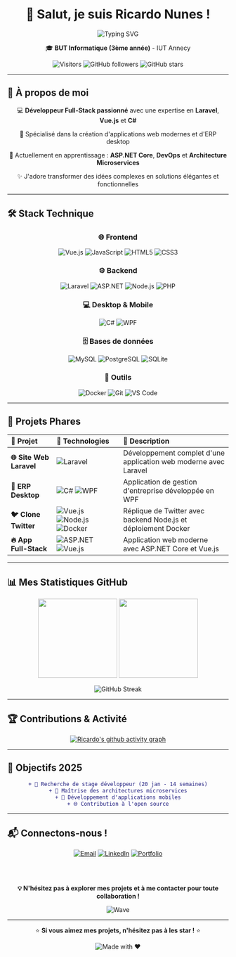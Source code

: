 # <div align="center">👋 Salut, je suis **Ricardo Nunes** !</div>

<div align="center">
  <img src="https://readme-typing-svg.demolab.com?font=Fira+Code&size=22&duration=3000&pause=1000&color=6366F1&center=true&vCenter=true&width=600&lines=Étudiant+en+BUT+Informatique;Développeur+Full-Stack+passionné;Spécialisé+Laravel+%7C+Vue.js+%7C+C%23" alt="Typing SVG" />
</div>

<div align="center">
  
  🎓 **BUT Informatique (3ème année)** - IUT Annecy
  
  ![Visitors](https://visitor-badge.laobi.icu/badge?page_id=Shiro1234orihS.Shiro1234orihS)
  ![GitHub followers](https://img.shields.io/github/followers/Shiro1234orihS?label=Followers&style=social)
  ![GitHub stars](https://img.shields.io/github/stars/Shiro1234orihS?label=Stars&style=social)
  
</div>

---

## 🚀 À propos de moi

<div align="center">

💻 **Développeur Full-Stack passionné** avec une expertise en **Laravel**, **Vue.js** et **C#**

🎯 Spécialisé dans la création d'applications web modernes et d'ERP desktop

🌱 Actuellement en apprentissage : **ASP.NET Core**, **DevOps** et **Architecture Microservices**

✨ J'adore transformer des idées complexes en solutions élégantes et fonctionnelles

</div>

---

## 🛠️ Stack Technique

<div align="center">

### 🌐 Frontend
![Vue.js](https://img.shields.io/badge/Vue.js-4FC08D?style=for-the-badge&logo=vue.js&logoColor=white)
![JavaScript](https://img.shields.io/badge/JavaScript-F7DF1E?style=for-the-badge&logo=javascript&logoColor=black)
![HTML5](https://img.shields.io/badge/HTML5-E34F26?style=for-the-badge&logo=html5&logoColor=white)
![CSS3](https://img.shields.io/badge/CSS3-1572B6?style=for-the-badge&logo=css3&logoColor=white)

### ⚙️ Backend
![Laravel](https://img.shields.io/badge/Laravel-FF2D20?style=for-the-badge&logo=laravel&logoColor=white)
![ASP.NET](https://img.shields.io/badge/ASP.NET-512BD4?style=for-the-badge&logo=dotnet&logoColor=white)
![Node.js](https://img.shields.io/badge/Node.js-339933?style=for-the-badge&logo=nodedotjs&logoColor=white)
![PHP](https://img.shields.io/badge/PHP-777BB4?style=for-the-badge&logo=php&logoColor=white)

### 💻 Desktop & Mobile
![C#](https://img.shields.io/badge/C%23-239120?style=for-the-badge&logo=c-sharp&logoColor=white)
![WPF](https://img.shields.io/badge/WPF-512BD4?style=for-the-badge&logo=windows&logoColor=white)

### 🗄️ Bases de données
![MySQL](https://img.shields.io/badge/MySQL-4479A1?style=for-the-badge&logo=mysql&logoColor=white)
![PostgreSQL](https://img.shields.io/badge/PostgreSQL-336791?style=for-the-badge&logo=postgresql&logoColor=white)
![SQLite](https://img.shields.io/badge/SQLite-003B57?style=for-the-badge&logo=sqlite&logoColor=white)

### 🔧 Outils
![Docker](https://img.shields.io/badge/Docker-2496ED?style=for-the-badge&logo=docker&logoColor=white)
![Git](https://img.shields.io/badge/Git-F05032?style=for-the-badge&logo=git&logoColor=white)
![VS Code](https://img.shields.io/badge/VS_Code-007ACC?style=for-the-badge&logo=visual-studio-code&logoColor=white)

</div>

---

## 🎯 Projets Phares

<div align="center">
  
| 🌟 Projet | 🔧 Technologies | 📝 Description |
|:----------|:----------------|:----------------|
| **🌐 Site Web Laravel** | ![Laravel](https://img.shields.io/badge/-Laravel-FF2D20?style=flat-square&logo=laravel&logoColor=white) | Développement complet d'une application web moderne avec Laravel |
| **💼 ERP Desktop** | ![C#](https://img.shields.io/badge/-C%23-239120?style=flat-square&logo=c-sharp&logoColor=white) ![WPF](https://img.shields.io/badge/-WPF-512BD4?style=flat-square&logo=windows&logoColor=white) | Application de gestion d'entreprise développée en WPF |
| **🐦 Clone Twitter** | ![Vue.js](https://img.shields.io/badge/-Vue.js-4FC08D?style=flat-square&logo=vue.js&logoColor=white) ![Node.js](https://img.shields.io/badge/-Node.js-339933?style=flat-square&logo=nodedotjs&logoColor=white) ![Docker](https://img.shields.io/badge/-Docker-2496ED?style=flat-square&logo=docker&logoColor=white) | Réplique de Twitter avec backend Node.js et déploiement Docker |
| **🔥 App Full-Stack** | ![ASP.NET](https://img.shields.io/badge/-ASP.NET-512BD4?style=flat-square&logo=dotnet&logoColor=white) ![Vue.js](https://img.shields.io/badge/-Vue.js-4FC08D?style=flat-square&logo=vue.js&logoColor=white) | Application web moderne avec ASP.NET Core et Vue.js |

</div>

---

## 📊 Mes Statistiques GitHub

<div align="center">
  
  <img height="180em" src="https://github-readme-stats.vercel.app/api?username=Shiro1234orihS&show_icons=true&theme=tokyonight&include_all_commits=true&count_private=true"/>
  <img height="180em" src="https://github-readme-stats.vercel.app/api/top-langs/?username=Shiro1234orihS&layout=compact&langs_count=8&theme=tokyonight"/>
  
</div>

<div align="center">
  
  ![GitHub Streak](https://github-readme-streak-stats.herokuapp.com/?user=Shiro1234orihS&theme=tokyonight)
  
</div>

---

## 🏆 Contributions & Activité

<div align="center">
  
  [![Ricardo's github activity graph](https://github-readme-activity-graph.vercel.app/graph?username=Shiro1234orihS&theme=tokyo-night)](https://github.com/ashutosh00710/github-readme-activity-graph)
  
</div>

---

## 🌟 Objectifs 2025

<div align="center">
  
  ```diff
  + 🎯 Recherche de stage développeur (20 jan - 14 semaines)
  + 🚀 Maîtrise des architectures microservices
  + 📱 Développement d'applications mobiles
  + 🌐 Contribution à l'open source
  ```
  
</div>

---

## 📬 Connectons-nous !

<div align="center">
  
  [![Email](https://img.shields.io/badge/Email-D14836?style=for-the-badge&logo=gmail&logoColor=white)](mailto:ricardonunesemilio@gmail.com)
  [![LinkedIn](https://img.shields.io/badge/LinkedIn-0077B5?style=for-the-badge&logo=linkedin&logoColor=white)](https://www.linkedin.com/in/ricardo-nunes-emilio)
  [![Portfolio](https://img.shields.io/badge/Portfolio-FF5722?style=for-the-badge&logo=google-chrome&logoColor=white)](https://ricardonunesemilio.fr)
  
  <br><br>
  
  **💡 N'hésitez pas à explorer mes projets et à me contacter pour toute collaboration !**
  
  ![Wave](https://raw.githubusercontent.com/mayhemantt/mayhemantt/Update/svg/Bottom.svg)
  
</div>

---

<div align="center">
  
  ⭐️ **Si vous aimez mes projets, n'hésitez pas à les star !** ⭐️
  
  ![Made with ❤️](https://img.shields.io/badge/Made%20with-❤️-red?style=for-the-badge)
  
</div>